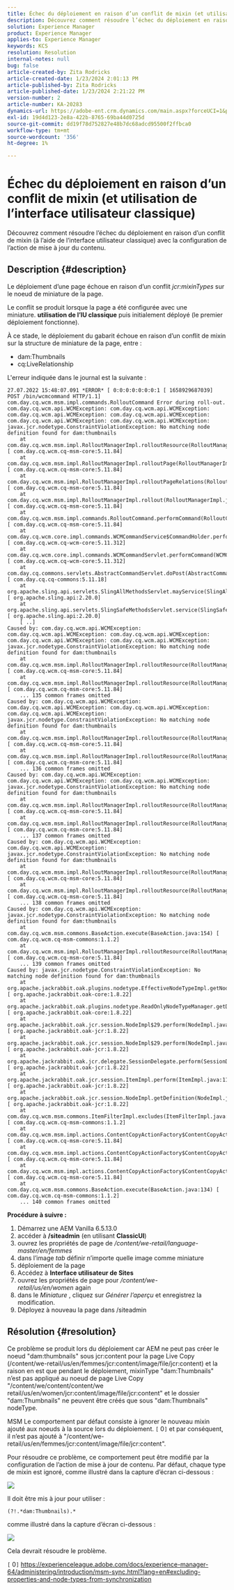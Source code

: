 ```yaml
---
title: Échec du déploiement en raison d’un conflit de mixin (et utilisation de l’interface utilisateur classique)
description: Découvrez comment résoudre l’échec du déploiement en raison d’un conflit de mixin (à l’aide de l’interface utilisateur classique).
solution: Experience Manager
product: Experience Manager
applies-to: Experience Manager
keywords: KCS
resolution: Resolution
internal-notes: null
bug: false
article-created-by: Zita Rodricks
article-created-date: 1/23/2024 2:01:13 PM
article-published-by: Zita Rodricks
article-published-date: 1/23/2024 2:21:22 PM
version-number: 2
article-number: KA-20283
dynamics-url: https://adobe-ent.crm.dynamics.com/main.aspx?forceUCI=1&pagetype=entityrecord&etn=knowledgearticle&id=13e33cd9-f7b9-ee11-a569-6045bd006b3d
exl-id: 19d4d123-2e8a-422b-8765-69ba44d0725d
source-git-commit: dd19f78d752827e48b7dc68adcd95500f2ffbca0
workflow-type: tm+mt
source-wordcount: '356'
ht-degree: 1%

---
```


# Échec du déploiement en raison d’un conflit de mixin (et utilisation de l’interface utilisateur classique)


Découvrez comment résoudre l’échec du déploiement en raison d’un conflit de mixin (à l’aide de l’interface utilisateur classique) avec la configuration de l’action de mise à jour du contenu.

## Description {#description}


Le déploiement d’une page échoue en raison d’un conflit *jcr:mixinTypes* sur le noeud de miniature de la page.

Le conflit se produit lorsque la page a été configurée avec une miniature. <b>utilisation de l’IU classique</b> puis initialement déployé (le premier déploiement fonctionne).

À ce stade, le déploiement du gabarit échoue en raison d’un conflit de mixin sur la structure de miniature de la page, entre :

- dam:Thumbnails
- cq:LiveRelationship


L&#39;erreur indiquée dans le journal est la suivante :


```
27.07.2022 15:48:07.091 *ERROR* [ 0:0:0:0:0:0:0:1 [ 1658929687039]  POST /bin/wcmcommand HTTP/1.1]  com.day.cq.wcm.msm.impl.commands.RolloutCommand Error during roll-out.
com.day.cq.wcm.api.WCMException: com.day.cq.wcm.api.WCMException: com.day.cq.wcm.api.WCMException: com.day.cq.wcm.api.WCMException: com.day.cq.wcm.api.WCMException: com.day.cq.wcm.api.WCMException: javax.jcr.nodetype.ConstraintViolationException: No matching node definition found for dam:thumbnails
    at com.day.cq.wcm.msm.impl.RolloutManagerImpl.rolloutResource(RolloutManagerImpl.java:824) [ com.day.cq.wcm.cq-msm-core:5.11.84] 
    at com.day.cq.wcm.msm.impl.RolloutManagerImpl.rolloutPage(RolloutManagerImpl.java:693) [ com.day.cq.wcm.cq-msm-core:5.11.84] 
    at com.day.cq.wcm.msm.impl.RolloutManagerImpl.rolloutPageRelations(RolloutManagerImpl.java:624) [ com.day.cq.wcm.cq-msm-core:5.11.84] 
    at com.day.cq.wcm.msm.impl.RolloutManagerImpl.rollout(RolloutManagerImpl.java:515) [ com.day.cq.wcm.cq-msm-core:5.11.84] 
    at com.day.cq.wcm.msm.impl.commands.RolloutCommand.performCommand(RolloutCommand.java:153) [ com.day.cq.wcm.cq-msm-core:5.11.84] 
    at com.day.cq.wcm.core.impl.commands.WCMCommandService$CommandHolder.performCommand(WCMCommandService.java:178) [ com.day.cq.wcm.cq-wcm-core:5.11.312] 
    at com.day.cq.wcm.core.impl.commands.WCMCommandServlet.performCommand(WCMCommandServlet.java:120) [ com.day.cq.wcm.cq-wcm-core:5.11.312] 
    at com.day.cq.commons.servlets.AbstractCommandServlet.doPost(AbstractCommandServlet.java:49) [ com.day.cq.cq-commons:5.11.18] 
    at org.apache.sling.api.servlets.SlingAllMethodsServlet.mayService(SlingAllMethodsServlet.java:146) [ org.apache.sling.api:2.20.0] 
    at org.apache.sling.api.servlets.SlingSafeMethodsServlet.service(SlingSafeMethodsServlet.java:342) [ org.apache.sling.api:2.20.0] 
    [ ..] 
Caused by: com.day.cq.wcm.api.WCMException: com.day.cq.wcm.api.WCMException: com.day.cq.wcm.api.WCMException: com.day.cq.wcm.api.WCMException: com.day.cq.wcm.api.WCMException: javax.jcr.nodetype.ConstraintViolationException: No matching node definition found for dam:thumbnails
    at com.day.cq.wcm.msm.impl.RolloutManagerImpl.rolloutResource(RolloutManagerImpl.java:824) [ com.day.cq.wcm.cq-msm-core:5.11.84] 
    at com.day.cq.wcm.msm.impl.RolloutManagerImpl.rolloutResource(RolloutManagerImpl.java:811) [ com.day.cq.wcm.cq-msm-core:5.11.84] 
    ... 135 common frames omitted
Caused by: com.day.cq.wcm.api.WCMException: com.day.cq.wcm.api.WCMException: com.day.cq.wcm.api.WCMException: com.day.cq.wcm.api.WCMException: javax.jcr.nodetype.ConstraintViolationException: No matching node definition found for dam:thumbnails
    at com.day.cq.wcm.msm.impl.RolloutManagerImpl.rolloutResource(RolloutManagerImpl.java:824) [ com.day.cq.wcm.cq-msm-core:5.11.84] 
    at com.day.cq.wcm.msm.impl.RolloutManagerImpl.rolloutResource(RolloutManagerImpl.java:811) [ com.day.cq.wcm.cq-msm-core:5.11.84] 
    ... 136 common frames omitted
Caused by: com.day.cq.wcm.api.WCMException: com.day.cq.wcm.api.WCMException: com.day.cq.wcm.api.WCMException: javax.jcr.nodetype.ConstraintViolationException: No matching node definition found for dam:thumbnails
    at com.day.cq.wcm.msm.impl.RolloutManagerImpl.rolloutResource(RolloutManagerImpl.java:824) [ com.day.cq.wcm.cq-msm-core:5.11.84] 
    at com.day.cq.wcm.msm.impl.RolloutManagerImpl.rolloutResource(RolloutManagerImpl.java:811) [ com.day.cq.wcm.cq-msm-core:5.11.84] 
    ... 137 common frames omitted
Caused by: com.day.cq.wcm.api.WCMException: com.day.cq.wcm.api.WCMException: javax.jcr.nodetype.ConstraintViolationException: No matching node definition found for dam:thumbnails
    at com.day.cq.wcm.msm.impl.RolloutManagerImpl.rolloutResource(RolloutManagerImpl.java:824) [ com.day.cq.wcm.cq-msm-core:5.11.84] 
    at com.day.cq.wcm.msm.impl.RolloutManagerImpl.rolloutResource(RolloutManagerImpl.java:811) [ com.day.cq.wcm.cq-msm-core:5.11.84] 
    ... 138 common frames omitted
Caused by: com.day.cq.wcm.api.WCMException: javax.jcr.nodetype.ConstraintViolationException: No matching node definition found for dam:thumbnails
    at com.day.cq.wcm.msm.commons.BaseAction.execute(BaseAction.java:154) [ com.day.cq.wcm.cq-msm-commons:1.1.2] 
    at com.day.cq.wcm.msm.impl.RolloutManagerImpl.rolloutResource(RolloutManagerImpl.java:790) [ com.day.cq.wcm.cq-msm-core:5.11.84] 
    ... 139 common frames omitted
Caused by: javax.jcr.nodetype.ConstraintViolationException: No matching node definition found for dam:thumbnails
    at org.apache.jackrabbit.oak.plugins.nodetype.EffectiveNodeTypeImpl.getNodeDefinition(EffectiveNodeTypeImpl.java:454) [ org.apache.jackrabbit.oak-core:1.8.22] 
    at org.apache.jackrabbit.oak.plugins.nodetype.ReadOnlyNodeTypeManager.getDefinition(ReadOnlyNodeTypeManager.java:396) [ org.apache.jackrabbit.oak-core:1.8.22] 
    at org.apache.jackrabbit.oak.jcr.session.NodeImpl$29.perform(NodeImpl.java:1031) [ org.apache.jackrabbit.oak-jcr:1.8.22] 
    at org.apache.jackrabbit.oak.jcr.session.NodeImpl$29.perform(NodeImpl.java:1023) [ org.apache.jackrabbit.oak-jcr:1.8.22] 
    at org.apache.jackrabbit.oak.jcr.delegate.SessionDelegate.perform(SessionDelegate.java:207) [ org.apache.jackrabbit.oak-jcr:1.8.22] 
    at org.apache.jackrabbit.oak.jcr.session.ItemImpl.perform(ItemImpl.java:112) [ org.apache.jackrabbit.oak-jcr:1.8.22] 
    at org.apache.jackrabbit.oak.jcr.session.NodeImpl.getDefinition(NodeImpl.java:1023) [ org.apache.jackrabbit.oak-jcr:1.8.22] 
    at com.day.cq.wcm.msm.commons.ItemFilterImpl.excludes(ItemFilterImpl.java:91) [ com.day.cq.wcm.cq-msm-commons:1.1.2] 
    at com.day.cq.wcm.msm.impl.actions.ContentCopyActionFactory$ContentCopyAction.applyFilters(ContentCopyActionFactory.java:293) [ com.day.cq.wcm.cq-msm-core:5.11.84] 
    at com.day.cq.wcm.msm.impl.actions.ContentCopyActionFactory$ContentCopyAction.createCopy(ContentCopyActionFactory.java:245) [ com.day.cq.wcm.cq-msm-core:5.11.84] 
    at com.day.cq.wcm.msm.impl.actions.ContentCopyActionFactory$ContentCopyAction.doExecute(ContentCopyActionFactory.java:208) [ com.day.cq.wcm.cq-msm-core:5.11.84] 
    at com.day.cq.wcm.msm.commons.BaseAction.execute(BaseAction.java:134) [ com.day.cq.wcm.cq-msm-commons:1.1.2] 
    ... 140 common frames omitted
```


<b>Procédure à suivre :</b>

1. Démarrez une AEM Vanilla 6.5.13.0
2. accéder à <b>/siteadmin</b> (en utilisant <b>ClassicUI</b>)
3. ouvrez les propriétés de page de */content/we-retail/language-master/en/femmes*
4. dans l’image *tab* définir n’importe quelle image comme miniature
5. déploiement de la page
6. Accédez à <b>Interface utilisateur de Sites</b>
7. ouvrez les propriétés de page pour */content/we-retail/us/en/women* again
8. dans le *Miniature* , cliquez sur *Générer l’aperçu* et enregistrez la modification.
9. Déployez à nouveau la page dans /siteadmin



## Résolution {#resolution}


Ce problème se produit lors du déploiement car AEM ne peut pas créer le noeud &quot;dam:thumbnails&quot; sous jcr:content pour la page Live Copy (/content/we-retail/us/en/femmes/jcr:content/image/file/jcr:content) et la raison en est que pendant le déploiement, mixinType &quot;dam:Thumbnails&quot; n’est pas appliqué au noeud de page Live Copy &quot;/content/we/content/content/we retail/us/en/women/jcr:content/image/file/jcr:content&quot; et le dossier &quot;dam:Thumbnails&quot; ne peuvent être créés que sous &quot;dam:Thumbnails&quot; nodeType.

MSM Le comportement par défaut consiste à ignorer le nouveau mixin ajouté aux noeuds à la source lors du déploiement. `[` 0`]`  et par conséquent, il n’est pas ajouté à &quot;/content/we-retail/us/en/femmes/jcr:content/image/file/jcr:content&quot;.

Pour résoudre ce problème, ce comportement peut être modifié par la configuration de l’action de mise à jour de contenu.
Par défaut, chaque type de mixin est ignoré, comme illustré dans la capture d’écran ci-dessous :

![](assets/6e22f175-e313-ed11-b83d-002248086a27.png)

Il doit être mis à jour pour utiliser :


```
(?!.*dam:Thumbnails).*
```


comme illustré dans la capture d’écran ci-dessous :

![](assets/4d5f7db7-e313-ed11-b83d-002248086a27.png)

Cela devrait résoudre le problème.

`[` 0`]` https://experienceleague.adobe.com/docs/experience-manager-64/administering/introduction/msm-sync.html?lang=en#excluding-properties-and-node-types-from-synchronization
